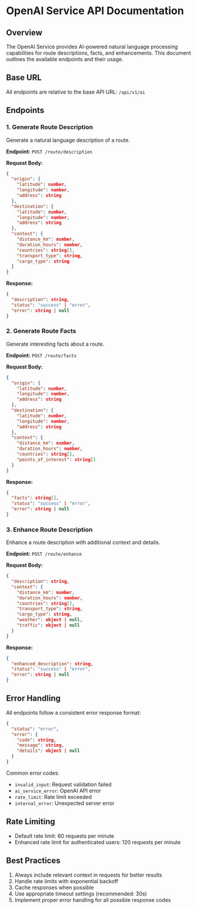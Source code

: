 # OpenAI Service API Documentation

## Overview
The OpenAI Service provides AI-powered natural language processing capabilities for route descriptions, facts, and enhancements. This document outlines the available endpoints and their usage.

## Base URL
All endpoints are relative to the base API URL: `/api/v1/ai`

## Endpoints

### 1. Generate Route Description
Generate a natural language description of a route.

**Endpoint:** `POST /route/description`

**Request Body:**
```json
{
  "origin": {
    "latitude": number,
    "longitude": number,
    "address": string
  },
  "destination": {
    "latitude": number,
    "longitude": number,
    "address": string
  },
  "context": {
    "distance_km": number,
    "duration_hours": number,
    "countries": string[],
    "transport_type": string,
    "cargo_type": string
  }
}
```

**Response:**
```json
{
  "description": string,
  "status": "success" | "error",
  "error": string | null
}
```

### 2. Generate Route Facts
Generate interesting facts about a route.

**Endpoint:** `POST /route/facts`

**Request Body:**
```json
{
  "origin": {
    "latitude": number,
    "longitude": number,
    "address": string
  },
  "destination": {
    "latitude": number,
    "longitude": number,
    "address": string
  },
  "context": {
    "distance_km": number,
    "duration_hours": number,
    "countries": string[],
    "points_of_interest": string[]
  }
}
```

**Response:**
```json
{
  "facts": string[],
  "status": "success" | "error",
  "error": string | null
}
```

### 3. Enhance Route Description
Enhance a route description with additional context and details.

**Endpoint:** `POST /route/enhance`

**Request Body:**
```json
{
  "description": string,
  "context": {
    "distance_km": number,
    "duration_hours": number,
    "countries": string[],
    "transport_type": string,
    "cargo_type": string,
    "weather": object | null,
    "traffic": object | null
  }
}
```

**Response:**
```json
{
  "enhanced_description": string,
  "status": "success" | "error",
  "error": string | null
}
```

## Error Handling

All endpoints follow a consistent error response format:

```json
{
  "status": "error",
  "error": {
    "code": string,
    "message": string,
    "details": object | null
  }
}
```

Common error codes:
- `invalid_input`: Request validation failed
- `ai_service_error`: OpenAI API error
- `rate_limit`: Rate limit exceeded
- `internal_error`: Unexpected server error

## Rate Limiting
- Default rate limit: 60 requests per minute
- Enhanced rate limit for authenticated users: 120 requests per minute

## Best Practices
1. Always include relevant context in requests for better results
2. Handle rate limits with exponential backoff
3. Cache responses when possible
4. Use appropriate timeout settings (recommended: 30s)
5. Implement proper error handling for all possible response codes
